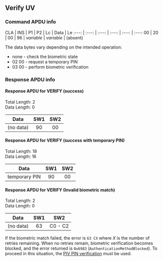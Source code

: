 <!-- Copyright 2024 Yubico AB

Licensed under the Apache License, Version 2.0 (the "License");
you may not use this file except in compliance with the License.
You may obtain a copy of the License at

    http://www.apache.org/licenses/LICENSE-2.0

Unless required by applicable law or agreed to in writing, software
distributed under the License is distributed on an "AS IS" BASIS,
WITHOUT WARRANTIES OR CONDITIONS OF ANY KIND, either express or implied.
See the License for the specific language governing permissions and
limitations under the License. -->


## Verify UV 

### Command APDU info

CLA | INS | P1 | P2 | Lc | Data | Le
:---: | :---: | :---: | :---: | :---: | :---:
00 | 20 | 00 | 96 | *variable* | *variable* | (absent)

The data bytes vary depending on the intended operation:
- none  - check the biometric state
- 02 00 - request a temporary PIN
- 03 00 - perform biometric verification

### Response APDU info

#### Response APDU for VERIFY (success)

Total Length: 2\
Data Length: 0

|   Data    | SW1 | SW2 |
|:---------:|:---:|:---:|
| (no data) | 90  | 00  |

#### Response APDU for VERIFY (success with temporary PIN)

Total Length: 18\
Data Length: 16

|     Data      | SW1 | SW2 |
|:-------------:|:---:|:---:|
| temporary PIN | 90  | 00  |

#### Response APDU for VERIFY (Invalid biometric match)

Total Length: 2\
Data Length: 0

|   Data    | SW1 |   SW2   |
|:---------:|:---:|:-------:|
| (no data) | 63  | C0 - C2 |

If the biometric match failed, the error is `63 CX` where *X* is the number of
retries remaining. When no retries remain, biometric verification becomes blocked, and the error returned is `0x6983` (`AuthenticationMethodBlocked`). To proceed in this situation, the [PIV PIN verification](xref:PivApduVerifyPIN) must be used.
